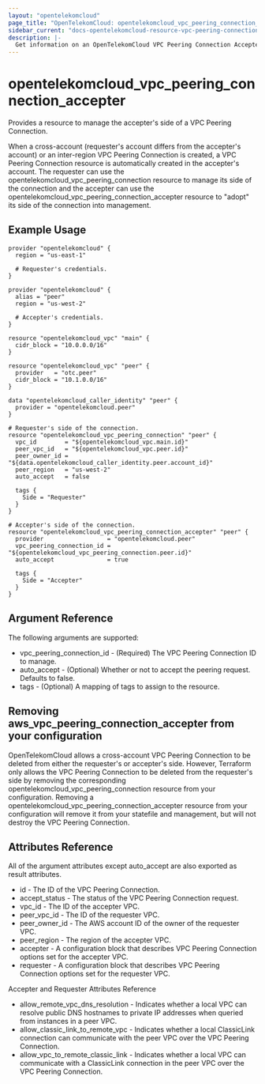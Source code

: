 ```yaml
---
layout: "opentelekomcloud"
page_title: "OpenTelekomCloud: opentelekomcloud_vpc_peering_connection_accepter"
sidebar_current: "docs-opentelekomcloud-resource-vpc-peering-connection"
description: |-
  Get information on an OpenTelekomCloud VPC Peering Connection Accepter.
---
```


# opentelekomcloud_vpc_peering_connection_accepter

Provides a resource to manage the accepter's side of a VPC Peering Connection.

When a cross-account (requester's account differs from the accepter's account) or an inter-region VPC Peering Connection is created, a VPC Peering Connection resource is automatically created in the accepter's account.
The requester can use the opentelekomcloud_vpc_peering_connection resource to manage its side of the connection and the accepter can use the opentelekomcloud_vpc_peering_connection_accepter resource to "adopt" its side of the connection into management.

## Example Usage

```hcl
provider "opentelekomcloud" {
  region = "us-east-1"

  # Requester's credentials.
}

provider "opentelekomcloud" {
  alias = "peer"
  region = "us-west-2"

  # Accepter's credentials.
}

resource "opentelekomcloud_vpc" "main" {
  cidr_block = "10.0.0.0/16"
}

resource "opentelekomcloud_vpc" "peer" {
  provider   = "otc.peer"
  cidr_block = "10.1.0.0/16"
}

data "opentelekomcloud_caller_identity" "peer" {
  provider = "opentelekomcloud.peer"
}

# Requester's side of the connection.
resource "opentelekomcloud_vpc_peering_connection" "peer" {
  vpc_id        = "${opentelekomcloud_vpc.main.id}"
  peer_vpc_id   = "${opentelekomcloud_vpc.peer.id}"
  peer_owner_id = "${data.opentelekomcloud_caller_identity.peer.account_id}"
  peer_region   = "us-west-2"
  auto_accept   = false

  tags {
    Side = "Requester"
  }
}

# Accepter's side of the connection.
resource "opentelekomcloud_vpc_peering_connection_accepter" "peer" {
  provider                  = "opentelekomcloud.peer"
  vpc_peering_connection_id = "${opentelekomcloud_vpc_peering_connection.peer.id}"
  auto_accept               = true

  tags {
    Side = "Accepter"
  }
}
```

## Argument Reference

The following arguments are supported:

- vpc_peering_connection_id - (Required) The VPC Peering Connection ID to manage.
- auto_accept - (Optional) Whether or not to accept the peering request. Defaults to false.
- tags - (Optional) A mapping of tags to assign to the resource.

## Removing aws_vpc_peering_connection_accepter from your configuration
 
OpenTelekomCloud allows a cross-account VPC Peering Connection to be deleted from either the requester's or accepter's side. However, Terraform only allows the VPC Peering Connection to be deleted from the requester's side by removing the corresponding opentelekomcloud_vpc_peering_connection resource from your configuration. Removing a opentelekomcloud_vpc_peering_connection_accepter resource from your configuration will remove it from your statefile and management, but will not destroy the VPC Peering Connection.

## **Attributes Reference**

All of the argument attributes except auto_accept are also exported as result attributes.

- id - The ID of the VPC Peering Connection.
- accept_status - The status of the VPC Peering Connection request.
- vpc_id - The ID of the accepter VPC.
- peer_vpc_id - The ID of the requester VPC.
- peer_owner_id - The AWS account ID of the owner of the requester VPC.
- peer_region - The region of the accepter VPC.
- accepter - A configuration block that describes VPC Peering Connection options set for the accepter VPC.
- requester - A configuration block that describes VPC Peering Connection options set for the requester VPC.

Accepter and Requester Attributes Reference

- allow_remote_vpc_dns_resolution - Indicates whether a local VPC can resolve public DNS hostnames to private IP addresses when queried from instances in a peer VPC.
- allow_classic_link_to_remote_vpc - Indicates whether a local ClassicLink connection can communicate with the peer VPC over the VPC Peering Connection.
- allow_vpc_to_remote_classic_link - Indicates whether a local VPC can communicate with a ClassicLink connection in the peer VPC over the VPC Peering Connection.